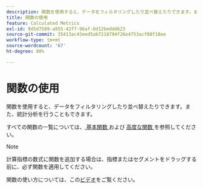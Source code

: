 ```yaml
---
description: 関数を使用すると、データをフィルタリングしたり並べ替えたりできます。また、統計分析を行うこともできます。
title: 関数の使用
feature: Calculated Metrics
exl-id: 9d5d7589-a955-42f7-96af-0d12beddd623
source-git-commit: 35413ac43eed5ab7218794f26e4753acf08f18ee
workflow-type: tm+mt
source-wordcount: '67'
ht-degree: 80%

---
```


# 関数の使用

関数を使用すると、データをフィルタリングしたり並べ替えたりできます。また、統計分析を行うこともできます。

すべての関数の一覧については、[ 基本関数 ](/help/components/c-calcmetrics/cm-reference/cm-functions.md) および [ 高度な関数 ](/help/components/c-calcmetrics/cm-reference/cm-adv-functions.md) を参照してください。

>[!NOTE]
>
>計算指標の数式に関数を追加する場合は、指標またはセグメントをドラッグする前に、必ず関数を適用してください。

関数の使い方については、この[ビデオ](https://youtu.be/SSyWvomnewI)をご覧ください。
